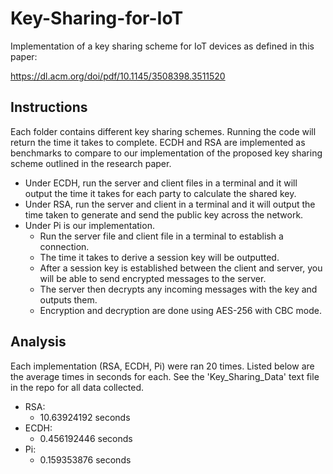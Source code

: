 # Key-Sharing-for-IoT
Implementation of a key sharing scheme for IoT devices as defined in this paper:

https://dl.acm.org/doi/pdf/10.1145/3508398.3511520

## Instructions

Each folder contains different key sharing schemes. Running the code will return the time it takes to complete. ECDH and RSA are implemented as benchmarks to compare to our implementation of the proposed key sharing scheme outlined in the research paper.

- Under ECDH, run the server and client files in a terminal and it will output the time it takes for each party to calculate the shared key.
- Under RSA, run the server and client in a terminal and it will output the time taken to generate and send the public key across the network.
- Under Pi is our implementation. 
    - Run the server file and client file in a terminal to establish a connection. 
    - The time it takes to derive a session key will be outputted.
    - After a session key is established between the client and server, you will be able to send encrypted messages to the server.
    - The server then decrypts any incoming messages with the key and outputs them.
    - Encryption and decryption are done using AES-256 with CBC mode.

## Analysis
Each implementation (RSA, ECDH, Pi) were ran 20 times. Listed below are the average times in seconds for each. See the 'Key_Sharing_Data' text file in the repo for all data collected. 

- RSA:
    - 10.63924192 seconds
- ECDH:
    - 0.456192446 seconds
- Pi:
    - 0.159353876 seconds